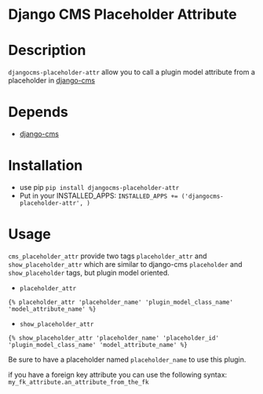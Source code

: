 # Django CMS Placeholder Attribute

# Description

`djangocms-placeholder-attr` allow you to call a plugin model attribute from a placeholder in [django-cms](https://github.com/divio/django-cms)

# Depends

- [django-cms](https://github.com/divio/django-cms)

# Installation
* use pip `pip install djangocms-placeholder-attr`
* Put in your INSTALLED_APPS: `INSTALLED_APPS += ('djangocms-placeholder-attr', )` 


# Usage

`cms_placeholder_attr` provide two tags `placeholder_attr` and `show_placeholder_attr` which are similar to django-cms `placeholder` and `show_placeholder` tags, but plugin model oriented.

- `placeholder_attr`

```django
{% placeholder_attr 'placeholder_name' 'plugin_model_class_name' 'model_attribute_name' %}
```

- `show_placeholder_attr`

```django
{% show_placeholder_attr 'placeholder_name' 'placeholder_id' 'plugin_model_class_name' 'model_attribute_name' %}
```

Be sure to have a placeholder named `placeholder_name` to use this plugin.

if you have a foreign key attribute you can use the following syntax: `my_fk_attribute.an_attribute_from_the_fk`
